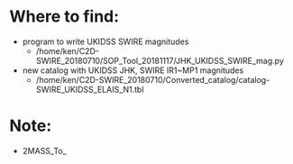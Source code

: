 # Where to find:
- program to write UKIDSS SWIRE magnitudes
  - /home/ken/C2D-SWIRE_20180710/SOP_Tool_20181117/JHK_UKIDSS_SWIRE_mag.py
- new catalog with UKIDSS JHK, SWIRE IR1~MP1 magnitudes
  - /home/ken/C2D-SWIRE_20180710/Converted_catalog/catalog-SWIRE_UKIDSS_ELAIS_N1.tbl
 # Note:
 - 2MASS_To_
